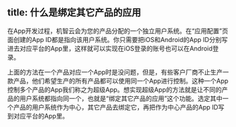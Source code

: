 title: 什么是绑定其它产品的应用
---

在App开发过程，机智云会为您的产品分配的一个独立用户系统。在“应用配置”页面创建的App ID都是指向该用户系统。你只需要把iOS和Android的App ID分别写进去对应平台的App里，这样就可以实现在iOS登录的账号也可以在Android登录。

上面的方法在一个产品对应一个App时是没问题，但是，有些客户厂商不止生产一款产品，他们希望生产的所有产品都可以使用同一个App进行控制。这种一个App控制多个产品的App我们称之为超级App。想实现超级App的方法就是让不同的产品的用户系统都指向同一个，也就是“绑定其它产品的应用”这个功能。选定其中一个产品的用户系统作为中心，其它产品去绑定它，再把作为中心产品的App ID写到对应平台的App里。

